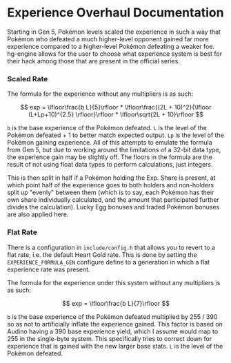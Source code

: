 # Experience Overhaul Documentation
Starting in Gen 5, Pokémon levels scaled the experience in such a way that Pokémon who defeated a much higher-level opponent gained far more experience compared to a higher-level Pokémon defeating a weaker foe.  hg-engine allows for the user to choose what experience system is best for their hack among those that are present in the official series.

### Scaled Rate
The formula for the experience without any multipliers is as such:

$$ exp = \lfloor\frac{b  L}{5}\rfloor * \lfloor\frac{(2L + 10)^2}{\lfloor (L+Lp+10)^{2.5} \rfloor}\rfloor * \lfloor\sqrt{2L + 10}\rfloor $$

``b`` is the base experience of the Pokémon defeated.  ``L`` is the level of the Pokémon defeated + 1 to better match expected output.  ``Lp`` is the level of the Pokémon gaining experience.  All of this attempts to emulate the formula from Gen 5, but due to working around the limitations of a 32-bit data type, the experience gain may be slightly off.  The floors in the formula are the result of not using float data types to perform calculations, just integers.

This is then split in half if a Pokémon holding the Exp. Share is present, at which point half of the experience goes to both holders and non-holders split up "evenly" between them (which is to say, each Pokémon has their own share individually calculated, and the amount that participated further divides the calculation).  Lucky Egg bonuses and traded Pokémon bonuses are also applied here.

### Flat Rate
There is a configuration in ``include/config.h`` that allows you to revert to a flat rate, i.e. the default Heart Gold rate.  This is done by setting the ``EXPERIENCE_FORMULA_GEN`` configure define to a generation in which a flat experience rate was present.

The formula for the experience under this system without any multipliers is as such:

$$ exp = \lfloor\frac{b  L}{7}\rfloor $$

``b`` is the base experience of the Pokémon defeated multiplied by 255 / 390 so as not to artificially inflate the experience gained.  This factor is based on Audino having a 390 base experience yield, which I assume would map to 255 in the single-byte system.  This specifically tries to correct down for experience that is gained with the new larger base stats.  ``L`` is the level of the Pokémon defeated.
